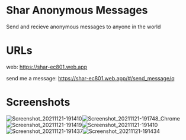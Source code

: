 # Shar Anonymous Messages

Send and recieve anonymous messages to anyone in the world

# URLs
web: https://shar-ec801.web.app

send me a message: https://shar-ec801.web.app/#/send_message/q

# Screenshots

![Screenshot_20211121-191410](https://user-images.githubusercontent.com/72974286/142774119-2dc20a51-3562-41fd-9c69-d217dc33fbfc.jpg)![Screenshot_20211121-191748_Chrome](https://user-images.githubusercontent.com/72974286/142774138-99454f61-e3bb-43b9-93f0-906754b90c43.jpg)![Screenshot_20211121-191419](https://user-images.githubusercontent.com/72974286/142774151-002205b3-bfcf-4bb9-a4a5-7e083e70bfa8.jpg)![Screenshot_20211121-191410](https://user-images.githubusercontent.com/72974286/142774159-886d936f-37af-4d72-a860-e4efb14b8f87.jpg)![Screenshot_20211121-191437](https://user-images.githubusercontent.com/72974286/142774140-c7cd988a-b85f-4f3f-b04a-2f1457b10395.jpg)![Screenshot_20211121-191434](https://user-images.githubusercontent.com/72974286/142774141-46d6b3d3-b1a6-46f5-8a1e-b0e0396d14cf.jpg)
